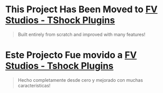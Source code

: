 # This Project Has Been Moved to [FV Studios - TShock Plugins](https://github.com/itsFrankV22/VF-StudiosTshockPlugins)
> Built entirely from scratch and improved with many features!

# Este Projecto Fue movido a [FV Studios - Tshock Plugins](https://github.com/itsFrankV22/VF-StudiosTshockPlugins)
> Hecho completamente desde cero y mejorado con muchas caracteristicas!
